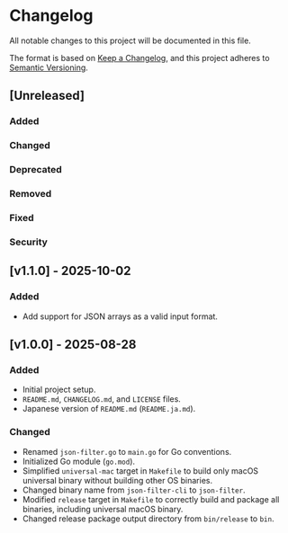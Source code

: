 # Changelog

All notable changes to this project will be documented in this file.

The format is based on [Keep a Changelog](https://keepachangelog.com/en/1.0.0/),
and this project adheres to [Semantic Versioning](https://semver.org/spec/v2.0.0.html).

## [Unreleased]

### Added

### Changed

### Deprecated

### Removed

### Fixed

### Security

## [v1.1.0] - 2025-10-02

### Added
- Add support for JSON arrays as a valid input format.

## [v1.0.0] - 2025-08-28

### Added
- Initial project setup.
- `README.md`, `CHANGELOG.md`, and `LICENSE` files.
- Japanese version of `README.md` (`README.ja.md`).

### Changed
- Renamed `json-filter.go` to `main.go` for Go conventions.
- Initialized Go module (`go.mod`).
- Simplified `universal-mac` target in `Makefile` to build only macOS universal binary without building other OS binaries.
- Changed binary name from `json-filter-cli` to `json-filter`.
- Modified `release` target in `Makefile` to correctly build and package all binaries, including universal macOS binary.
- Changed release package output directory from `bin/release` to `bin`.
